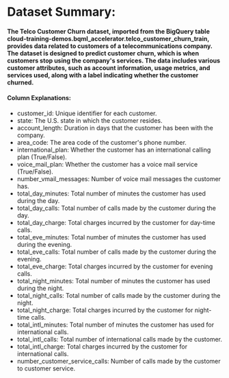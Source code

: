 
# Dataset Summary:
#### The Telco Customer Churn dataset, imported from the BigQuery table cloud-training-demos.bqml_accelerator.telco_customer_churn_train, provides data related to customers of a telecommunications company. The dataset is designed to predict customer churn, which is when customers stop using the company's services. The data includes various customer attributes, such as account information, usage metrics, and services used, along with a label indicating whether the customer churned.

#### Column Explanations:
- customer_id: Unique identifier for each customer.
- state: The U.S. state in which the customer resides.
- account_length: Duration in days that the customer has been with the company.
- area_code: The area code of the customer's phone number.
- international_plan: Whether the customer has an international calling plan (True/False).
- voice_mail_plan: Whether the customer has a voice mail service (True/False).
- number_vmail_messages: Number of voice mail messages the customer has.
- total_day_minutes: Total number of minutes the customer has used during the day.
- total_day_calls: Total number of calls made by the customer during the day.
- total_day_charge: Total charges incurred by the customer for day-time calls.
- total_eve_minutes: Total number of minutes the customer has used during the evening.
- total_eve_calls: Total number of calls made by the customer during the evening.
- total_eve_charge: Total charges incurred by the customer for evening calls.
- total_night_minutes: Total number of minutes the customer has used during the night.
- total_night_calls: Total number of calls made by the customer during the night.
- total_night_charge: Total charges incurred by the customer for night-time calls.
- total_intl_minutes: Total number of minutes the customer has used for international calls.
- total_intl_calls: Total number of international calls made by the customer.
- total_intl_charge: Total charges incurred by the customer for international calls.
- number_customer_service_calls: Number of calls made by the customer to customer service.
